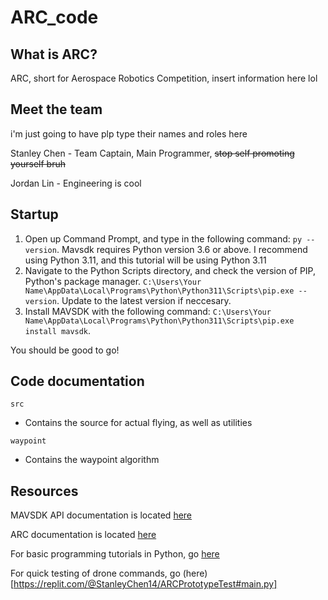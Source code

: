 # ARC_code
## What is ARC?
ARC, short for Aerospace Robotics Competition, insert information here lol
## Meet the team
i'm just going to have plp type their names and roles here

Stanley Chen - Team Captain, Main Programmer, ~~stop self promoting yourself bruh~~

Jordan Lin - Engineering is cool

## Startup

1. Open up Command Prompt, and type in the following command: `py --version`. 
Mavsdk requires Python version 3.6 or above. I recommend using Python 3.11, and this tutorial will be using Python 3.11
2. Navigate to the Python Scripts directory, and check the version of PIP, Python's package manager. `C:\Users\Your Name\AppData\Local\Programs\Python\Python311\Scripts\pip.exe --version`. 
Update to the latest version if neccesary. 
3. Install MAVSDK with the following command: `C:\Users\Your Name\AppData\Local\Programs\Python\Python311\Scripts\pip.exe install mavsdk`.

You should be good to go! 















## Code documentation
`src`
 - Contains the source for actual flying, as well as utilities
 
`waypoint`
 - Contains the waypoint algorithm



## Resources
MAVSDK API documentation is located [here](http://mavsdk-python-docs.s3-website.eu-central-1.amazonaws.com/)

ARC documentation is located [here](https://arc-tutorials.readthedocs.io/en/latest/)

For basic programming tutorials in Python, go [here](https://learn.droneblocks.io/)

For quick testing of drone commands, go (here)[https://replit.com/@StanleyChen14/ARCPrototypeTest#main.py]
